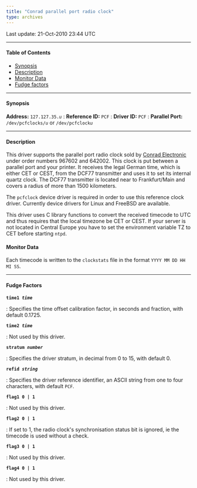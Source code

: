 ```yaml
---
title: "Conrad parallel port radio clock"
type: archives
---
```


Last update: 21-Oct-2010 23:44 UTC

* * *

#### Table of Contents

*   [Synopsis](/documentation/drivers/driver35/#synopsis)
*   [Description](/documentation/drivers/driver35/#description)
*   [Monitor Data](/documentation/drivers/driver35/#monitor-data)
*   [Fudge factors](/documentation/drivers/driver35/#fudge-factors)

* * *

#### Synopsis

**Address:** <code>127.127.35._u_</code>
: **Reference ID:** `PCF`
: **Driver ID:** `PCF`
: **Parallel Port:** <code>/dev/pcfclocks/*u*</code> or <code>/dev/pcfclock*u*</code>

* * *

#### Description

This driver supports the parallel port radio clock sold by [Conrad Electronic](https://www.conrad.com/) under order numbers 967602 and 642002. This clock is put between a parallel port and your printer. It receives the legal German time, which is either CET or CEST, from the DCF77 transmitter and uses it to set its internal quartz clock. The DCF77 transmitter is located near to Frankfurt/Main and covers a radius of more than 1500 kilometers.

The `pcfclock` device driver is required in order to use this reference clock driver. Currently device drivers for Linux and FreeBSD are available.

This driver uses C library functions to convert the received timecode to UTC and thus requires that the local timezone be CET or CEST. If your server is not located in Central Europe you have to set the environment variable TZ to CET before starting `ntpd`.

#### Monitor Data

Each timecode is written to the `clockstats` file in the format `YYYY MM DD HH MI SS`.

* * *

#### Fudge Factors

<code>**time1 _time_**</code>

: Specifies the time offset calibration factor, in seconds and fraction, with default 0.1725.

<code>**time2 _time_**</code>

: Not used by this driver.

<code>**stratum _number_**</code>

: Specifies the driver stratum, in decimal from 0 to 15, with default 0.

<code>**refid _string_**</code>

: Specifies the driver reference identifier, an ASCII string from one to four characters, with default `PCF`.

<code>**flag1 0 | 1**</code>

: Not used by this driver.

<code>**flag2 0 | 1**</code>

: If set to 1, the radio clock's synchronisation status bit is ignored, ie the timecode is used without a check.

<code>**flag3 0 | 1**</code>

: Not used by this driver.

<code>**flag4 0 | 1**</code>

: Not used by this driver.